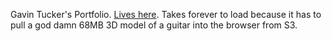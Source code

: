 Gavin Tucker's Portfolio.
[Lives here](http://tucker-portfolio-bucket.s3-website.us-east-2.amazonaws.com/).
Takes forever to load because it has to pull a god damn 68MB 3D model of a guitar into the browser from S3.
